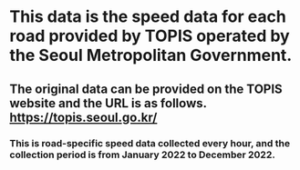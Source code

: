 # This data is the speed data for each road provided by TOPIS operated by the Seoul Metropolitan Government.

## The original data can be provided on the TOPIS website and the URL is as follows. https://topis.seoul.go.kr/

### This is road-specific speed data collected every hour, and the collection period is from January 2022 to December 2022.